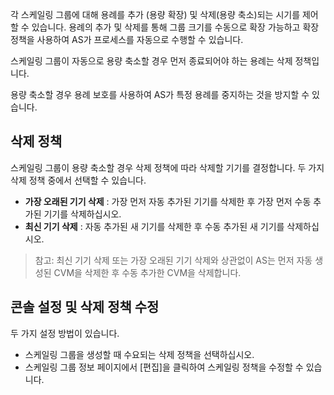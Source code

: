 각 스케일링 그룹에 대해 용례를 추가 (용량 확장) 및 삭제(용량 축소)되는 시기를 제어할 수 있습니다. 용례의 추가 및 삭제를 통해 그룹 크기를 수동으로 확장 가능하고 확장 정책을 사용하여 AS가 프로세스를 자동으로 수행할 수 있습니다.

스케일링 그룹이 자동으로 용량 축소할 경우 먼저 종료되어야 하는 용례는 삭제 정책입니다.

용량 축소할 경우 용례 보호를 사용하여 AS가 특정 용례를 중지하는 것을 방지할 수 있습니다.

## 삭제 정책

스케일링 그룹이 용량 축소할 경우 삭제 정책에 따라 삭제할 기기를 결정합니다. 두 가지 삭제 정책 중에서 선택할 수 있습니다.

- **가장 오래된 기기 삭제** : 가장 먼저 자동 추가된 기기를 삭제한 후 가장 먼저 수동 추가된 기기를 삭제하십시오.
- **최신 기기 삭제** : 자동 추가된 새 기기를 삭제한 후 수동 추가된 새 기기를 삭제하십시오.

> 참고: 최신 기기 삭제 또는 가장 오래된 기기 삭제와 상관없이 AS는 먼저 자동 생성된 CVM을 삭제한 후 수동 추가한 CVM을 삭제합니다.

## 콘솔 설정 및 삭제 정책 수정
두 가지 설정 방법이 있습니다.
- 스케일링 그룹을 생성할 때 수요되는 삭제 정책을 선택하십시오.
- 스케일링 그룹 정보 페이지에서 [편집]을 클릭하여 스케일링 정책을 수정할 수 있습니다.

